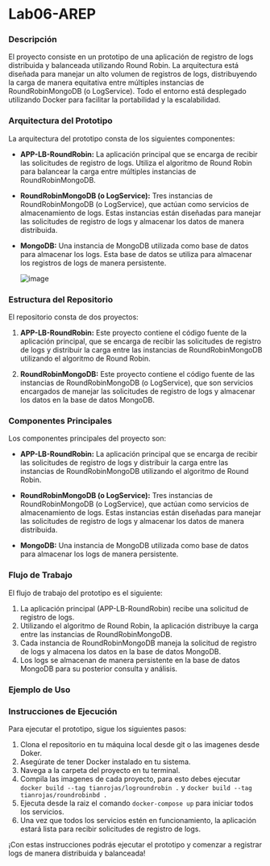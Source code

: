 # Lab06-AREP

### Descripción

El proyecto consiste en un prototipo de una aplicación de registro de logs distribuida y balanceada utilizando Round Robin. La arquitectura está diseñada para manejar un alto volumen de registros de logs, distribuyendo la carga de manera equitativa entre múltiples instancias de RoundRobinMongoDB (o LogService). Todo el entorno está desplegado utilizando Docker para facilitar la portabilidad y la escalabilidad.

### Arquitectura del Prototipo

La arquitectura del prototipo consta de los siguientes componentes:

- **APP-LB-RoundRobin:** La aplicación principal que se encarga de recibir las solicitudes de registro de logs. Utiliza el algoritmo de Round Robin para balancear la carga entre múltiples instancias de RoundRobinMongoDB.
  
- **RoundRobinMongoDB (o LogService):** Tres instancias de RoundRobinMongoDB (o LogService), que actúan como servicios de almacenamiento de logs. Estas instancias están diseñadas para manejar las solicitudes de registro de logs y almacenar los datos de manera distribuida.

- **MongoDB:** Una instancia de MongoDB utilizada como base de datos para almacenar los logs. Esta base de datos se utiliza para almacenar los registros de logs de manera persistente.

  ![image](https://github.com/Tianrojas/Lab06-AREP/assets/62759668/5a808eaf-da3e-4c79-ad10-759df0dfbacf)


### Estructura del Repositorio

El repositorio consta de dos proyectos:

1. **APP-LB-RoundRobin:** Este proyecto contiene el código fuente de la aplicación principal, que se encarga de recibir las solicitudes de registro de logs y distribuir la carga entre las instancias de RoundRobinMongoDB utilizando el algoritmo de Round Robin.

2. **RoundRobinMongoDB:** Este proyecto contiene el código fuente de las instancias de RoundRobinMongoDB (o LogService), que son servicios encargados de manejar las solicitudes de registro de logs y almacenar los datos en la base de datos MongoDB.

### Componentes Principales

Los componentes principales del proyecto son:

- **APP-LB-RoundRobin:** La aplicación principal que se encarga de recibir las solicitudes de registro de logs y distribuir la carga entre las instancias de RoundRobinMongoDB utilizando el algoritmo de Round Robin.

- **RoundRobinMongoDB (o LogService):** Tres instancias de RoundRobinMongoDB (o LogService), que actúan como servicios de almacenamiento de logs. Estas instancias están diseñadas para manejar las solicitudes de registro de logs y almacenar los datos de manera distribuida.

- **MongoDB:** Una instancia de MongoDB utilizada como base de datos para almacenar los logs de manera persistente.

### Flujo de Trabajo

El flujo de trabajo del prototipo es el siguiente:

1. La aplicación principal (APP-LB-RoundRobin) recibe una solicitud de registro de logs.
2. Utilizando el algoritmo de Round Robin, la aplicación distribuye la carga entre las instancias de RoundRobinMongoDB.
3. Cada instancia de RoundRobinMongoDB maneja la solicitud de registro de logs y almacena los datos en la base de datos MongoDB.
4. Los logs se almacenan de manera persistente en la base de datos MongoDB para su posterior consulta y análisis.

### Ejemplo de Uso

  

### Instrucciones de Ejecución

Para ejecutar el prototipo, sigue los siguientes pasos:

1. Clona el repositorio en tu máquina local desde git o las imagenes desde Doker.
2. Asegúrate de tener Docker instalado en tu sistema.
3. Navega a la carpeta del proyecto en tu terminal.
4. Compila las imagenes de cada proyecto, para esto debes ejecutar `docker build --tag tianrojas/logroundrobin .` y `docker build --tag tianrojas/roundrobinbd .`
5. Ejecuta desde la raiz el comando `docker-compose up` para iniciar todos los servicios.
6. Una vez que todos los servicios estén en funcionamiento, la aplicación estará lista para recibir solicitudes de registro de logs.

¡Con estas instrucciones podrás ejecutar el prototipo y comenzar a registrar logs de manera distribuida y balanceada!

